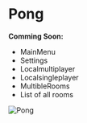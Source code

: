 # Pong

__Comming Soon:__

* MainMenu
* Settings
* Localmultiplayer
* Localsingleplayer
* MultibleRooms
* List of all rooms

![Pong](https://user-images.githubusercontent.com/71791359/117164201-afd37c00-adc4-11eb-9776-3ff4166065cf.png)


